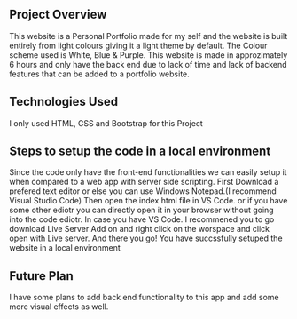 ## Project Overview
This website is a Personal Portfolio made for my self and the website is built entirely from light colours giving it a light theme by default. The Colour scheme used is White, Blue & Purple. This website is made in approzimately 6 hours and only have the back end due to lack of time and lack of backend features that can be added to a portfolio website.

## Technologies Used
I only used HTML, CSS and Bootstrap for this Project

## Steps to setup the code in a local environment
Since the code only have the front-end functionalities we can easily setup it when compared to a web app with server side scripting.
First Download a prefered text editor or else you can use Windows Notepad.(I recommend Visual Studio Code)
Then open the index.html file in VS Code. or if you have some other ediotr you can directly open it in your browser without going into the code ediotr.
In case you have VS Code. I recommened you to go download Live Server Add on and right click on the worspace and click open with Live server.
And there you go! You have succssfully setuped the website in a local environment

## Future Plan
I have some plans to add back end functionality to this app and add some more visual effects as well.
